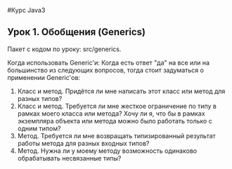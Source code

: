 #Курс Java3 

## Урок 1. Обобщения (Generics)

Пакет с кодом по уроку: src/generics.

Когда использовать Generic'и:
Когда есть ответ "да" на все или на большинство из следующих вопросов, тогда стоит задуматься о применении Generic'ов:
1. Класс и метод. Придётся ли мне написать этот класс или метод для разных типов?
2. Класс и метод. Требуется ли мне жесткое ограничение по типу в рамках моего класса или метода? Хочу ли я, что бы в рамках экземпляра объекта или метода можно было работать только с одним типом?
3. Метод. Требуется ли мне возвращать типизированный результат работы метода для разных входных типов?
4. Метод. Нужна ли у моему методу возможность одинаково обрабатывать несвязанные типы?